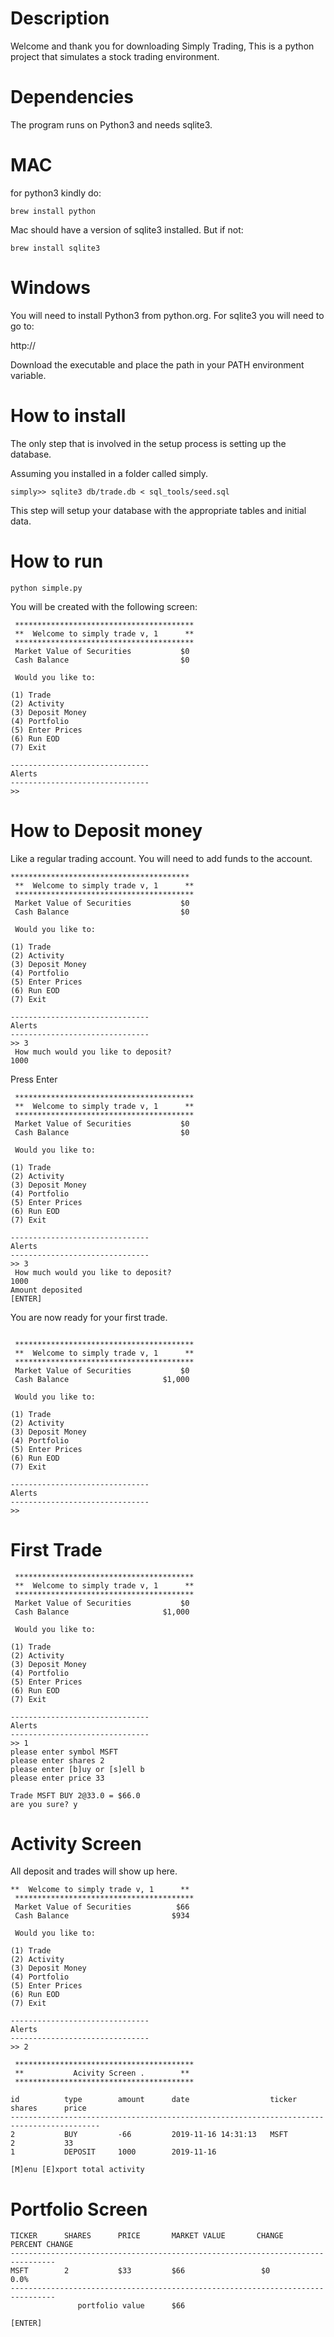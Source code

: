 # Description

Welcome and thank you for downloading Simply Trading,
This is a python project that simulates a stock trading environment.

# Dependencies

The program runs on Python3 and needs sqlite3.

# MAC

for python3 kindly do:

```
brew install python
```

Mac should have a version of sqlite3 installed. But if not:

```
brew install sqlite3
```

# Windows

You will need to install Python3 from python.org.
For sqlite3 you will need to go to:

http://

Download the executable and place the path in your PATH environment
variable.


# How to install

The only step that is involved in the setup process
is setting up the database.

Assuming you installed in a folder called simply.

```
simply>> sqlite3 db/trade.db < sql_tools/seed.sql
```

This step will setup your database with the 
appropriate tables and initial data.

# How to run

```
python simple.py
```

You will be created with the following screen:

```
 ****************************************
 **  Welcome to simply trade v, 1      **  
 ****************************************
 Market Value of Securities           $0
 Cash Balance                         $0

 Would you like to:

(1) Trade 
(2) Activity 
(3) Deposit Money
(4) Portfolio
(5) Enter Prices
(6) Run EOD
(7) Exit 

-------------------------------
Alerts
-------------------------------
>> 
```

# How to Deposit money

Like a regular trading account. You will need to add funds
to the account.


```
****************************************
 **  Welcome to simply trade v, 1      **  
 ****************************************
 Market Value of Securities           $0
 Cash Balance                         $0

 Would you like to:

(1) Trade 
(2) Activity 
(3) Deposit Money
(4) Portfolio
(5) Enter Prices
(6) Run EOD
(7) Exit 

-------------------------------
Alerts
-------------------------------
>> 3
 How much would you like to deposit? 
1000
```
Press Enter

```
 ****************************************
 **  Welcome to simply trade v, 1      **  
 ****************************************
 Market Value of Securities           $0
 Cash Balance                         $0

 Would you like to:

(1) Trade 
(2) Activity 
(3) Deposit Money
(4) Portfolio
(5) Enter Prices
(6) Run EOD
(7) Exit 

-------------------------------
Alerts
-------------------------------
>> 3
 How much would you like to deposit? 
1000
Amount deposited
[ENTER]
```

You are now ready for your first trade.

```

 ****************************************
 **  Welcome to simply trade v, 1      **  
 ****************************************
 Market Value of Securities           $0
 Cash Balance                     $1,000

 Would you like to:

(1) Trade 
(2) Activity 
(3) Deposit Money
(4) Portfolio
(5) Enter Prices
(6) Run EOD
(7) Exit 

-------------------------------
Alerts
-------------------------------
>> 
```

# First Trade

```
 ****************************************
 **  Welcome to simply trade v, 1      **  
 ****************************************
 Market Value of Securities           $0
 Cash Balance                     $1,000

 Would you like to:

(1) Trade 
(2) Activity 
(3) Deposit Money
(4) Portfolio
(5) Enter Prices
(6) Run EOD
(7) Exit 

-------------------------------
Alerts
-------------------------------
>> 1
please enter symbol MSFT
please enter shares 2
please enter [b]uy or [s]ell b
please enter price 33

Trade MSFT BUY 2@33.0 = $66.0
are you sure? y
```


# Activity Screen

All deposit and trades will show up here.

```
**  Welcome to simply trade v, 1      **  
 ****************************************
 Market Value of Securities          $66
 Cash Balance                       $934

 Would you like to:

(1) Trade 
(2) Activity 
(3) Deposit Money
(4) Portfolio
(5) Enter Prices
(6) Run EOD
(7) Exit 

-------------------------------
Alerts
-------------------------------
>> 2
```

```
 ****************************************
 **           Acivity Screen .        **  
 ****************************************

id          type        amount      date                  ticker      shares      price       
------------------------------------------------------------------------------------------
2           BUY         -66         2019-11-16 14:31:13   MSFT        2           33          
1           DEPOSIT     1000        2019-11-16                                                

[M]enu [E]xport total activity
```

# Portfolio Screen

```
TICKER      SHARES      PRICE       MARKET VALUE       CHANGE      PERCENT CHANGE
--------------------------------------------------------------------------------
MSFT        2           $33         $66                 $0           0.0%
--------------------------------------------------------------------------------
               portfolio value      $66

[ENTER]

```


